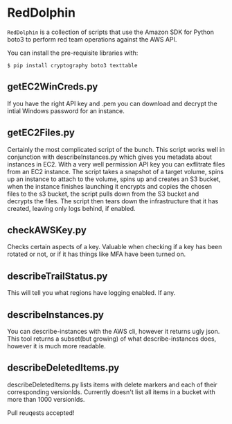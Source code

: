 RedDolphin
==========

``RedDolphin`` is a collection of scripts that use the Amazon SDK for Python boto3 
to perform red team operations against the AWS API.

You can install the pre-requisite libraries with:

    $ pip install cryptography boto3 texttable

getEC2WinCreds.py
----------

If you have the right API key and .pem you can download and decrypt the intial Windows password for an instance.

getEC2Files.py
----------
Certainly the most complicated script of the bunch.  This script works well in conjunction with describeInstances.py which gives you metadata about instances in EC2.  With a very well permission API key you can exflitrate files from an EC2 instance.  The script takes a snapshot of a target volume, spins up an instance to attach to the volume, spins up and creates an S3 bucket, when the instance finishes launching it encrypts and copies the chosen files to the s3 bucket, the script pulls down from the S3 bucket and decrypts the files.  The script then tears down the infrastructure that it has created, leaving only logs behind, if enabled.

checkAWSKey.py
----------

Checks certain aspects of a key.  Valuable when checking if a key has been rotated or not,
or if it has things like MFA have been turned on.

describeTrailStatus.py
----------

This will tell you what regions have logging enabled.  If any.

describeInstances.py
----------
You can describe-instances with the AWS cli, however it returns ugly json.  This tool returns
a subset(but growing) of what describe-instances does, however it is much more readable.

describeDeletedItems.py
----------
describeDeletedItems.py lists items with delete markers and each of their corresponding versionIds.  Currently doesn't list all items in a bucket with more than 1000 versionIds.

Pull reuqests accepted!
